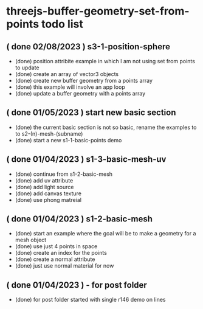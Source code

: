 # threejs-buffer-geometry-set-from-points todo list

## ( done 02/08/2023 ) s3-1-position-sphere
* (done) position attribite example in which I am not using set from points to update
* (done) create an array of vector3 objects
* (done) create new buffer geometry from a points array
* (done) this example will involve an app loop
* (done) update a buffer geometry with a points array

## ( done 01/05/2023 ) start new basic section
* (done) the current basic section is not so basic, rename the examples to to s2-\(n\)-mesh-\(subname\)
* (done) start a new s1-1-basic-points demo

## ( done 01/04/2023 ) s1-3-basic-mesh-uv
* (done) continue from s1-2-basic-mesh
* (done) add uv attribute
* (done) add light source
* (done) add canvas texture
* (done) use phong matreial

## ( done 01/04/2023 ) s1-2-basic-mesh
* (done) start an example where the goal will be to make a geometry for a mesh object
* (done) use just 4 points in space
* (done) create an index for the points
* (done) create a normal attribute
* (done) just use normal material for now

## ( done 01/04/2023 ) - for post folder
* (done) for post folder started with single r146 demo on lines

